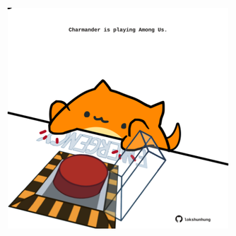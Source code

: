 <!-- built at 01/08/2021, 18:02:08 UTC -->
<p align="center">
  <img width="500" height="500" src="./ReadmeImage.svg">
</p>
